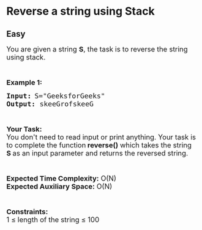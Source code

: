 # Reverse a string using Stack
## Easy 
<div class="problem-statement" style="user-select: auto;">
                <p style="user-select: auto;"></p><p style="user-select: auto;"><span style="font-size: 18px; user-select: auto;">You are given a string <strong style="user-select: auto;">S</strong>, the task is to reverse the string using stack.</span></p>

<p style="user-select: auto;">&nbsp;</p>

<p style="user-select: auto;"><span style="font-size: 18px; user-select: auto;"><strong style="user-select: auto;">Example 1:</strong></span></p>

<pre style="user-select: auto;">
<span style="font-size: 18px; user-select: auto;"><strong style="user-select: auto;">Input:</strong></span> <span style="font-size: 18px; user-select: auto;">S="GeeksforGeeks"</span>
<span style="font-size: 18px; user-select: auto;"><strong style="user-select: auto;">Output:</strong></span><span style="font-size: 18px; user-select: auto;"> skeeGrofskeeG</span></pre>

<p style="user-select: auto;">&nbsp;</p>

<p style="user-select: auto;"><strong style="user-select: auto;"><span style="font-size: 18px; user-select: auto;">Your Task:</span></strong><br style="user-select: auto;">
<span style="font-size: 18px; user-select: auto;">You don't need to read input or print anything. Your task is to complete the function<strong style="user-select: auto;">&nbsp;reverse()</strong>&nbsp;which takes the string <strong style="user-select: auto;">S&nbsp;</strong>as an input parameter and returns the reversed string.</span></p>

<p style="user-select: auto;">&nbsp;</p>

<p style="user-select: auto;"><span style="font-size: 18px; user-select: auto;"><strong style="user-select: auto;">Expected Time Complexity:</strong>&nbsp;O(N)<br style="user-select: auto;">
<strong style="user-select: auto;">Expected Auxiliary Space:</strong>&nbsp;O(N)</span></p>

<p style="user-select: auto;">&nbsp;</p>

<p style="user-select: auto;"><span style="font-size: 18px; user-select: auto;"><strong style="user-select: auto;">Constraints:</strong></span><br style="user-select: auto;">
<span style="font-size: 18px; user-select: auto;">1 ≤ length of the string ≤ 100</span></p>

<p style="user-select: auto;">&nbsp;</p>
 <p style="user-select: auto;"></p>
            </div>